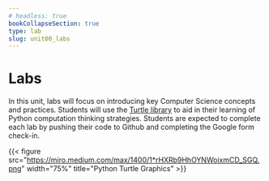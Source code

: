 ```yaml
---
# headless: true
bookCollapseSection: true
type: lab
slug: unit00_labs
---
```


# Labs

In this unit, labs will focus on introducing key Computer Science concepts and practices. Students will use the [Turtle library](https://docs.python.org/3/library/turtle.html) to aid in their learning of Python computation thinking strategies. Students are expected to complete each lab by pushing their code to Github and completing the Google form check-in. 



{{< figure src="https://miro.medium.com/max/1400/1*rHXRb9HhOYNWoixmCD_SGQ.png" width="75%" title="Python Turtle Graphics" >}}
